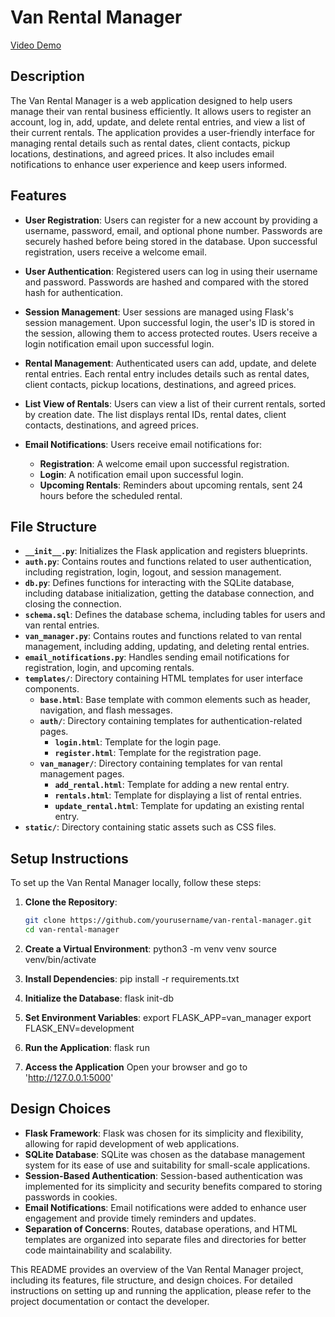# Van Rental Manager

[Video Demo](#) <!-- Replace with your video demo URL -->

## Description

The Van Rental Manager is a web application designed to help users manage their van rental business efficiently. It allows users to register an account, log in, add, update, and delete rental entries, and view a list of their current rentals. The application provides a user-friendly interface for managing rental details such as rental dates, client contacts, pickup locations, destinations, and agreed prices. It also includes email notifications to enhance user experience and keep users informed.

## Features

- **User Registration**: Users can register for a new account by providing a username, password, email, and optional phone number. Passwords are securely hashed before being stored in the database. Upon successful registration, users receive a welcome email.

- **User Authentication**: Registered users can log in using their username and password. Passwords are hashed and compared with the stored hash for authentication.

- **Session Management**: User sessions are managed using Flask's session management. Upon successful login, the user's ID is stored in the session, allowing them to access protected routes. Users receive a login notification email upon successful login.

- **Rental Management**: Authenticated users can add, update, and delete rental entries. Each rental entry includes details such as rental dates, client contacts, pickup locations, destinations, and agreed prices.

- **List View of Rentals**: Users can view a list of their current rentals, sorted by creation date. The list displays rental IDs, rental dates, client contacts, destinations, and agreed prices.

- **Email Notifications**: Users receive email notifications for:
  - **Registration**: A welcome email upon successful registration.
  - **Login**: A notification email upon successful login.
  - **Upcoming Rentals**: Reminders about upcoming rentals, sent 24 hours before the scheduled rental.

## File Structure

- **`__init__.py`**: Initializes the Flask application and registers blueprints.
- **`auth.py`**: Contains routes and functions related to user authentication, including registration, login, logout, and session management.
- **`db.py`**: Defines functions for interacting with the SQLite database, including database initialization, getting the database connection, and closing the connection.
- **`schema.sql`**: Defines the database schema, including tables for users and van rental entries.
- **`van_manager.py`**: Contains routes and functions related to van rental management, including adding, updating, and deleting rental entries.
- **`email_notifications.py`**: Handles sending email notifications for registration, login, and upcoming rentals.
- **`templates/`**: Directory containing HTML templates for user interface components.
  - **`base.html`**: Base template with common elements such as header, navigation, and flash messages.
  - **`auth/`**: Directory containing templates for authentication-related pages.
    - **`login.html`**: Template for the login page.
    - **`register.html`**: Template for the registration page.
  - **`van_manager/`**: Directory containing templates for van rental management pages.
    - **`add_rental.html`**: Template for adding a new rental entry.
    - **`rentals.html`**: Template for displaying a list of rental entries.
    - **`update_rental.html`**: Template for updating an existing rental entry.
- **`static/`**: Directory containing static assets such as CSS files.

## Setup Instructions

To set up the Van Rental Manager locally, follow these steps:

1. **Clone the Repository**: 
   ```bash
   git clone https://github.com/yourusername/van-rental-manager.git
   cd van-rental-manager

2. **Create a Virtual Environment**:
  python3 -m venv venv
  source venv/bin/activate

3. **Install Dependencies**:
  pip install -r requirements.txt

4. **Initialize the Database**:
  flask init-db

5. **Set Environment Variables**:
  export FLASK_APP=van_manager
  export FLASK_ENV=development

6. **Run the Application**:
  flask run

7. **Access the Application**
  Open your browser and go to 'http://127.0.0.1:5000'


  ## Design Choices

- **Flask Framework**: Flask was chosen for its simplicity and flexibility, allowing for rapid development of web applications.
- **SQLite Database**: SQLite was chosen as the database management system for its ease of use and suitability for small-scale applications.
- **Session-Based Authentication**: Session-based authentication was implemented for its simplicity and security benefits compared to storing passwords in cookies.
- **Email Notifications**: Email notifications were added to enhance user engagement and provide timely reminders and updates.
- **Separation of Concerns**: Routes, database operations, and HTML templates are organized into separate files and directories for better code maintainability and scalability.

This README provides an overview of the Van Rental Manager project, including its features, file structure, and design choices. For detailed instructions on setting up and running the application, please refer to the project documentation or contact the developer.